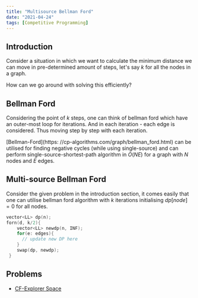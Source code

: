 ```yaml
---
title: "Multisource Bellman Ford"
date: "2021-04-24"
tags: [Competitive Programming]
---
```


## Introduction

Consider a situation in which we want to calculate the minimum distance we can
move in pre-determined amount of steps, let's say $k$ for all the nodes in a
graph. 

How can we go around with solving this efficiently?

## Bellman Ford

Considering the point of $k$ steps, one can think of bellman ford which have
an outer-most loop for iterations. And in each iteration - each edge is
considered. Thus moving step by step with each iteration.

[Bellman-Ford](https:
//cp-algorithms.com/graph/bellman_ford.html) can be utilised for finding
negative cycles (while using single-source) and can perform
single-source-shortest-path algorithm in $O(NE)$ for a graph with $N$ nodes
and $E$ edges.

## Multi-source Bellman Ford

Consider the given problem in the introduction section, it comes easily that one
can utilise bellman ford algorithm with $k$ iterations initialising $dp[node]
= 0$ for all nodes.

```cpp
vector<LL> dp(n);
forn(d, k/2){
    vector<LL> newdp(n, INF);
    for(e: edges){
      // update new DP here 
    }
    swap(dp, newdp);
 }
```

## Problems

- [CF-Explorer Space](https://codeforces.com/contest/1517/problem/D)
